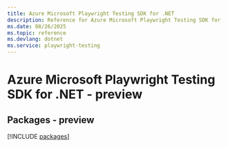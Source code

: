 ```yaml
---
title: Azure Microsoft Playwright Testing SDK for .NET
description: Reference for Azure Microsoft Playwright Testing SDK for .NET
ms.date: 08/26/2025
ms.topic: reference
ms.devlang: dotnet
ms.service: playwright-testing
---
```

# Azure Microsoft Playwright Testing SDK for .NET - preview
## Packages - preview
[!INCLUDE [packages](microsoft-playwright-testing-index.md)]